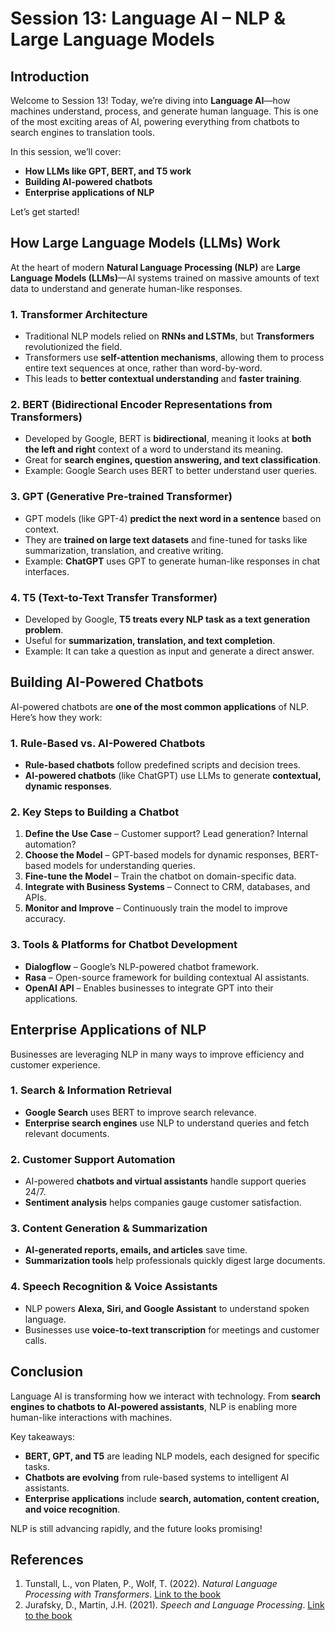 # Session 13: Language AI – NLP & Large Language Models

## Introduction

Welcome to Session 13! Today, we’re diving into **Language AI**—how machines understand, process, and generate human language. This is one of the most exciting areas of AI, powering everything from chatbots to search engines to translation tools.

In this session, we’ll cover:
- **How LLMs like GPT, BERT, and T5 work**
- **Building AI-powered chatbots**
- **Enterprise applications of NLP**

Let’s get started!

## How Large Language Models (LLMs) Work

At the heart of modern **Natural Language Processing (NLP)** are **Large Language Models (LLMs)**—AI systems trained on massive amounts of text data to understand and generate human-like responses.

### 1. Transformer Architecture
- Traditional NLP models relied on **RNNs and LSTMs**, but **Transformers** revolutionized the field.
- Transformers use **self-attention mechanisms**, allowing them to process entire text sequences at once, rather than word-by-word.
- This leads to **better contextual understanding** and **faster training**.

### 2. BERT (Bidirectional Encoder Representations from Transformers)
- Developed by Google, BERT is **bidirectional**, meaning it looks at **both the left and right** context of a word to understand its meaning.
- Great for **search engines, question answering, and text classification**.
- Example: Google Search uses BERT to better understand user queries.

### 3. GPT (Generative Pre-trained Transformer)
- GPT models (like GPT-4) **predict the next word in a sentence** based on context.
- They are **trained on large text datasets** and fine-tuned for tasks like summarization, translation, and creative writing.
- Example: **ChatGPT** uses GPT to generate human-like responses in chat interfaces.

### 4. T5 (Text-to-Text Transfer Transformer)
- Developed by Google, **T5 treats every NLP task as a text generation problem**.
- Useful for **summarization, translation, and text completion**.
- Example: It can take a question as input and generate a direct answer.

## Building AI-Powered Chatbots

AI-powered chatbots are **one of the most common applications** of NLP. Here’s how they work:

### 1. Rule-Based vs. AI-Powered Chatbots
- **Rule-based chatbots** follow predefined scripts and decision trees.
- **AI-powered chatbots** (like ChatGPT) use LLMs to generate **contextual, dynamic responses**.

### 2. Key Steps to Building a Chatbot
1. **Define the Use Case** – Customer support? Lead generation? Internal automation?
2. **Choose the Model** – GPT-based models for dynamic responses, BERT-based models for understanding queries.
3. **Fine-tune the Model** – Train the chatbot on domain-specific data.
4. **Integrate with Business Systems** – Connect to CRM, databases, and APIs.
5. **Monitor and Improve** – Continuously train the model to improve accuracy.

### 3. Tools & Platforms for Chatbot Development
- **Dialogflow** – Google’s NLP-powered chatbot framework.
- **Rasa** – Open-source framework for building contextual AI assistants.
- **OpenAI API** – Enables businesses to integrate GPT into their applications.

## Enterprise Applications of NLP

Businesses are leveraging NLP in many ways to improve efficiency and customer experience.

### 1. Search & Information Retrieval
- **Google Search** uses BERT to improve search relevance.
- **Enterprise search engines** use NLP to understand queries and fetch relevant documents.

### 2. Customer Support Automation
- AI-powered **chatbots and virtual assistants** handle support queries 24/7.
- **Sentiment analysis** helps companies gauge customer satisfaction.

### 3. Content Generation & Summarization
- **AI-generated reports, emails, and articles** save time.
- **Summarization tools** help professionals quickly digest large documents.

### 4. Speech Recognition & Voice Assistants
- NLP powers **Alexa, Siri, and Google Assistant** to understand spoken language.
- Businesses use **voice-to-text transcription** for meetings and customer calls.

## Conclusion

Language AI is transforming how we interact with technology. From **search engines to chatbots to AI-powered assistants**, NLP is enabling more human-like interactions with machines.

Key takeaways:
- **BERT, GPT, and T5** are leading NLP models, each designed for specific tasks.
- **Chatbots are evolving** from rule-based systems to intelligent AI assistants.
- **Enterprise applications** include **search, automation, content creation, and voice recognition**.

NLP is still advancing rapidly, and the future looks promising!

## References

1. Tunstall, L., von Platen, P., Wolf, T. (2022). *Natural Language Processing with Transformers*. [Link to the book](https://www.oreilly.com/library/view/natural-language-processing/9781098136789/)
2. Jurafsky, D., Martin, J.H. (2021). *Speech and Language Processing*. [Link to the book](https://web.stanford.edu/~jurafsky/slp3/)
